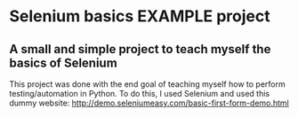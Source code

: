 # Selenium basics EXAMPLE project

## A small and simple project to teach myself the basics of Selenium

This project was done with the end goal of teaching myself how to perform testing/automation in Python. To do this, I used Selenium and used this dummy website: http://demo.seleniumeasy.com/basic-first-form-demo.html
